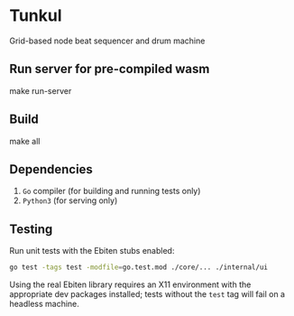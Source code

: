 # Tunkul
Grid-based node beat sequencer and drum machine

## Run server for pre-compiled wasm
make run-server

## Build
make all

## Dependencies
1. `Go` compiler (for building and running tests only)
2. `Python3` (for serving only)

## Testing
Run unit tests with the Ebiten stubs enabled:

```sh
go test -tags test -modfile=go.test.mod ./core/... ./internal/ui
```

Using the real Ebiten library requires an X11 environment with the appropriate dev packages installed; tests without the `test` tag will fail on a headless machine.
